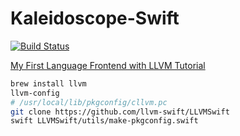 # Kaleidoscope-Swift

[![Build Status](https://travis-ci.org/yume190/Kaleidoscope-Swift.svg?branch=master)](https://travis-ci.org/yume190/Kaleidoscope-Swift)

[My First Language Frontend with LLVM Tutorial](https://llvm.org/docs/tutorial/MyFirstLanguageFrontend/index.html)

``` sh
brew install llvm
llvm-config
# /usr/local/lib/pkgconfig/cllvm.pc
git clone https://github.com/llvm-swift/LLVMSwift
swift LLVMSwift/utils/make-pkgconfig.swift 
```